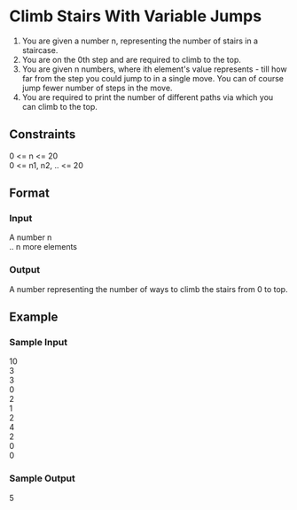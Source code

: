 # Climb Stairs With Variable Jumps

1. You are given a number n, representing the number of stairs in a staircase.
2. You are on the 0th step and are required to climb to the top.
3. You are given n numbers, where ith element's value represents - till how far from the step you could jump to in a single move. You can of course jump fewer number of steps in the move.
4. You are required to print the number of different paths via which you can climb to the top.

## Constraints
0 <= n <= 20    
0 <= n1, n2, .. <= 20

## Format
### Input
A number n  
.. n more elements

### Output
A number representing the number of ways to climb the stairs from 0 to top.

## Example
### Sample Input

10  
3   
3   
0   
2   
1   
2   
4   
2   
0   
0

### Sample Output
5